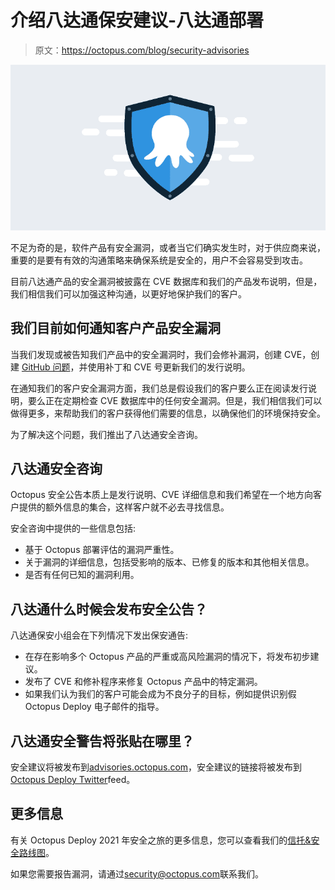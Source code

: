 # 介绍八达通保安建议-八达通部署

> 原文：<https://octopus.com/blog/security-advisories>

[![A stylized Octopus & Shield icon](img/a34b8ef85f7896c492100b43be5450b3.png)](#)

不足为奇的是，软件产品有安全漏洞，或者当它们确实发生时，对于供应商来说，重要的是要有有效的沟通策略来确保系统是安全的，用户不会容易受到攻击。

目前八达通产品的安全漏洞被披露在 CVE 数据库和我们的产品发布说明，但是，我们相信我们可以加强这种沟通，以更好地保护我们的客户。

## 我们目前如何通知客户产品安全漏洞

当我们发现或被告知我们产品中的安全漏洞时，我们会修补漏洞，创建 CVE，创建 [GitHub 问题](https://github.com/OctopusDeploy/Issues)，并使用补丁和 CVE 号更新我们的发行说明。

在通知我们的客户安全漏洞方面，我们总是假设我们的客户要么正在阅读发行说明，要么正在定期检查 CVE 数据库中的任何安全漏洞。但是，我们相信我们可以做得更多，来帮助我们的客户获得他们需要的信息，以确保他们的环境保持安全。

为了解决这个问题，我们推出了八达通安全咨询。

## 八达通安全咨询

Octopus 安全公告本质上是发行说明、CVE 详细信息和我们希望在一个地方向客户提供的额外信息的集合，这样客户就不必去寻找信息。

安全咨询中提供的一些信息包括:

*   基于 Octopus 部署评估的漏洞严重性。
*   关于漏洞的详细信息，包括受影响的版本、已修复的版本和其他相关信息。
*   是否有任何已知的漏洞利用。

## 八达通什么时候会发布安全公告？

八达通保安小组会在下列情况下发出保安通告:

*   在存在影响多个 Octopus 产品的严重或高风险漏洞的情况下，将发布初步建议。
*   发布了 CVE 和修补程序来修复 Octopus 产品中的特定漏洞。
*   如果我们认为我们的客户可能会成为不良分子的目标，例如提供识别假 Octopus Deploy 电子邮件的指导。

## 八达通安全警告将张贴在哪里？

安全建议将被发布到[advisories.octopus.com](https://advisories.octopus.com)，安全建议的链接将被发布到[Octopus Deploy Twitter](https://twitter.com/OctopusDeploy)feed。

## 更多信息

有关 Octopus Deploy 2021 年安全之旅的更多信息，您可以查看我们的[信托&安全路线图](https://github.com/OctopusDeploy/Issues/issues/6523)。

如果您需要报告漏洞，请通过[security@octopus.com](mailto:security@octopus.com)联系我们。